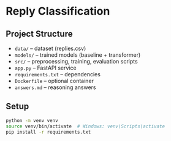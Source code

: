 # Reply Classification 

## Project Structure
- `data/` – dataset (replies.csv)
- `models/` – trained models (baseline + transformer)
- `src/` – preprocessing, training, evaluation scripts
- `app.py` – FastAPI service
- `requirements.txt` – dependencies
- `Dockerfile` – optional container
- `answers.md` – reasoning answers

## Setup
```bash
python -m venv venv
source venv/bin/activate  # Windows: venv\Scripts\activate
pip install -r requirements.txt

